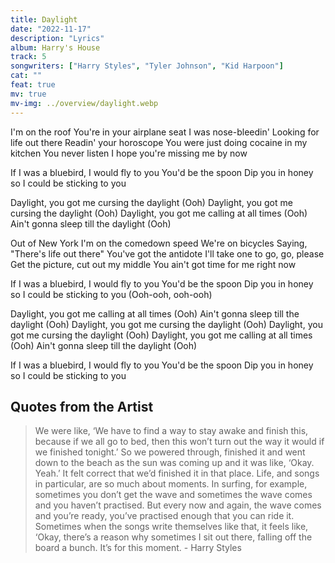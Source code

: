 ```yaml
---
title: Daylight
date: "2022-11-17"
description: "Lyrics"
album: Harry's House
track: 5
songwriters: ["Harry Styles", "Tyler Johnson", "Kid Harpoon"]
cat: ""
feat: true
mv: true
mv-img: ../overview/daylight.webp
---
```


<p className="verse-one">
I'm on the roof
You're in your airplane seat
I was nose-bleedin'
Looking for life out there
Readin' your horoscope
You were just doing cocaine in my kitchen
You never listen
I hope you're missing me by now
</p>
<p className="pre-chorus">
If I was a bluebird, I would fly to you
You'd be the spoon
Dip you in honey so I could be sticking to you
</p>
<p className="chorus">
Daylight, you got me cursing the daylight (Ooh)
Daylight, you got me cursing the daylight (Ooh)
Daylight, you got me calling at all times (Ooh)
Ain't gonna sleep till the daylight (Ooh)
</p>
<p className="verse-two">
Out of New York
I'm on the comedown speed
We're on bicycles
Saying, "There's life out therе"
You've got the antidote
I'll takе one to go, go, please
Get the picture, cut out my middle
You ain't got time for me right now
</p>
<p className="pre-chorus">
If I was a bluebird, I would fly to you
You'd be the spoon
Dip you in honey so I could be sticking to you
(Ooh-ooh, ooh-ooh)
</p>
<p className="chorus">
Daylight, you got me calling at all times (Ooh)
Ain't gonna sleep till the daylight (Ooh)
Daylight, you got me cursing the daylight (Ooh)
Daylight, you got me cursing the daylight (Ooh)
Daylight, you got me calling at all times (Ooh)
Ain't gonna sleep till the daylight (Ooh)
</p>
<p className="outro">
If I was a bluebird, I would fly to you
You'd be the spoon
Dip you in honey so I could be sticking to you
</p>

## Quotes from the Artist

<blockquote cite="https://music.apple.com/us/album/harrys-house/1615584999">
We were like, ‘We have to find a way to stay awake and finish this, because if we all go to bed, then this won’t turn out the way it would if we finished tonight.’ So we powered through, finished it and went down to the beach as the sun was coming up and it was like, ‘Okay. Yeah.’ It felt correct that we’d finished it in that place. Life, and songs in particular, are so much about moments. In surfing, for example, sometimes you don’t get the wave and sometimes the wave comes and you haven’t practised. But every now and again, the wave comes and you’re ready, you’ve practised enough that you can ride it. Sometimes when the songs write themselves like that, it feels like, ‘Okay, there’s a reason why sometimes I sit out there, falling off the board a bunch. It’s for this moment.
- Harry Styles
</blockquote>
